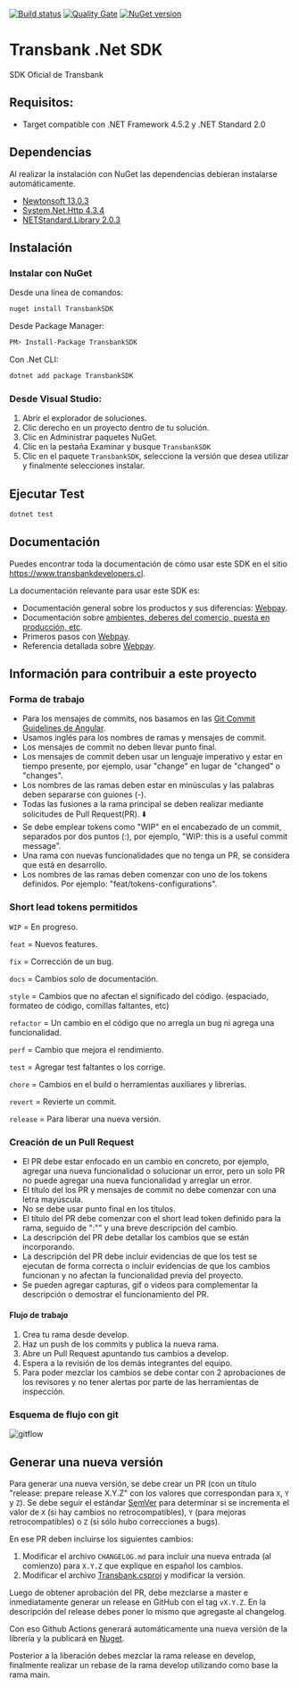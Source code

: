 [![Build status](https://ci.appveyor.com/api/projects/status/89bp8nprjo3hfwu1/branch/master?svg=true)](https://ci.appveyor.com/project/TransbankDevelopers/transbank-sdk-dotnet/branch/master)
[![Quality Gate](https://sonarcloud.io/api/project_badges/measure?project=dotnetsdk&metric=alert_status)](https://sonarcloud.io/dashboard?id=dotnetsdk)
[![NuGet version](https://badge.fury.io/nu/TransbankSDK.svg)](https://badge.fury.io/nu/TransbankSDK)
# Transbank .Net SDK

SDK Oficial de Transbank

## Requisitos:
 - Target compatible con .NET Framework 4.5.2 y .NET Standard 2.0

## Dependencias
Al realizar la instalación con NuGet las dependencias
debieran instalarse automáticamente.

- [Newtonsoft 13.0.3](https://www.newtonsoft.com/json)
- [System.Net.Http 4.3.4](https://dotnet.microsoft.com/)
- [NETStandard.Library 2.0.3](https://dotnet.microsoft.com/)

## Instalación

### Instalar con NuGet

Desde una línea de comandos:

```bash
nuget install TransbankSDK
```

Desde Package Manager:

```bash
PM> Install-Package TransbankSDK
```

Con .Net CLI:

```bash
dotnet add package TransbankSDK
```

### Desde Visual Studio:

1. Abrir el explorador de soluciones.
2. Clic derecho en un proyecto dentro de tu solución.
3. Clic en Administrar paquetes NuGet.
4. Clic en la pestaña Examinar y busque `TransbankSDK`
5. Clic en el paquete `TransbankSDK`, seleccione la versión que desea utilizar y finalmente selecciones instalar.

## Ejecutar Test

```bash
dotnet test
```

## Documentación 

Puedes encontrar toda la documentación de cómo usar este SDK en el sitio https://www.transbankdevelopers.cl.

La documentación relevante para usar este SDK es:

- Documentación general sobre los productos y sus diferencias:
  [Webpay](https://www.transbankdevelopers.cl/producto/webpay).
- Documentación sobre [ambientes, deberes del comercio, puesta en producción,
  etc](https://www.transbankdevelopers.cl/documentacion/como_empezar#ambientes).
- Primeros pasos con [Webpay](https://www.transbankdevelopers.cl/documentacion/webpay).
- Referencia detallada sobre [Webpay](https://www.transbankdevelopers.cl/referencia/webpay).


## Información para contribuir a este proyecto

### Forma de trabajo

- Para los mensajes de commits, nos basamos en las [Git Commit Guidelines de Angular](https://github.com/angular/angular.js/blob/master/DEVELOPERS.md#commits).
- Usamos inglés para los nombres de ramas y mensajes de commit.
- Los mensajes de commit no deben llevar punto final.
- Los mensajes de commit deben usar un lenguaje imperativo y estar en tiempo presente, por ejemplo, usar "change" en lugar de "changed" o "changes".
- Los nombres de las ramas deben estar en minúsculas y las palabras deben separarse con guiones (-).
- Todas las fusiones a la rama principal se deben realizar mediante solicitudes de Pull Request(PR). ⬇️
- Se debe emplear tokens como "WIP" en el encabezado de un commit, separados por dos puntos (:), por ejemplo, "WIP: this is a useful commit message".
- Una rama con nuevas funcionalidades que no tenga un PR, se considera que está en desarrollo.
- Los nombres de las ramas deben comenzar con uno de los tokens definidos. Por ejemplo: "feat/tokens-configurations".

### Short lead tokens permitidos

`WIP` = En progreso.

`feat` = Nuevos features.

`fix` = Corrección de un bug.

`docs` = Cambios solo de documentación.

`style` = Cambios que no afectan el significado del código. (espaciado, formateo de código, comillas faltantes, etc)

`refactor` = Un cambio en el código que no arregla un bug ni agrega una funcionalidad.

`perf` = Cambio que mejora el rendimiento.

`test` = Agregar test faltantes o los corrige.

`chore` = Cambios en el build o herramientas auxiliares y librerías.

`revert` = Revierte un commit.

`release` = Para liberar una nueva versión.

### Creación de un Pull Request

- El PR debe estar enfocado en un cambio en concreto, por ejemplo, agregar una nueva funcionalidad o solucionar un error, pero un solo PR no puede agregar una nueva funcionalidad y arreglar un error.
- El título del los PR y mensajes de commit no debe comenzar con una letra mayúscula.
- No se debe usar punto final en los títulos.
- El título del PR debe comenzar con el short lead token definido para la rama, seguido de ":"" y una breve descripción del cambio.
- La descripción del PR debe detallar los cambios que se están incorporando.
- La descripción del PR debe incluir evidencias de que los test se ejecutan de forma correcta o incluir evidencias de que los cambios funcionan y no afectan la funcionalidad previa del proyecto.
- Se pueden agregar capturas, gif o videos para complementar la descripción o demostrar el funcionamiento del PR.

#### Flujo de trabajo

1. Crea tu rama desde develop.
2. Haz un push de los commits y publica la nueva rama.
3. Abre un Pull Request apuntando tus cambios a develop.
4. Espera a la revisión de los demás integrantes del equipo.
5. Para poder mezclar los cambios se debe contar con 2 aprobaciones de los revisores y no tener alertas por parte de las herramientas de inspección.

### Esquema de flujo con git

![gitflow](https://wac-cdn.atlassian.com/dam/jcr:cc0b526e-adb7-4d45-874e-9bcea9898b4a/04%20Hotfix%20branches.svg?cdnVersion=1324)

## Generar una nueva versión

Para generar una nueva versión, se debe crear un PR (con un título "release: prepare release X.Y.Z" con los valores que correspondan para `X`, `Y` y `Z`). Se debe seguir el estándar [SemVer](https://semver.org/lang/es/) para determinar si se incrementa el valor de `X` (si hay cambios no retrocompatibles), `Y` (para mejoras retrocompatibles) o `Z` (si sólo hubo correcciones a bugs).

En ese PR deben incluirse los siguientes cambios:

1. Modificar el archivo `CHANGELOG.md` para incluir una nueva entrada (al comienzo) para `X.Y.Z` que explique en español los cambios.
2. Modificar el archivo [Transbank.csproj](./Transbank/Transbank.csproj) y modificar la versión.

Luego de obtener aprobación del PR, debe mezclarse a master e inmediatamente generar un release en GitHub con el tag `vX.Y.Z`. En la descripción del release debes poner lo mismo que agregaste al changelog.

Con eso Github Actions generará automáticamente una nueva versión de la librería y la publicará en [Nuget](https://www.nuget.org/).

Posterior a la liberación debes mezclar la rama release en develop, finalmente realizar un rebase de la rama develop utilizando como base la rama main.
